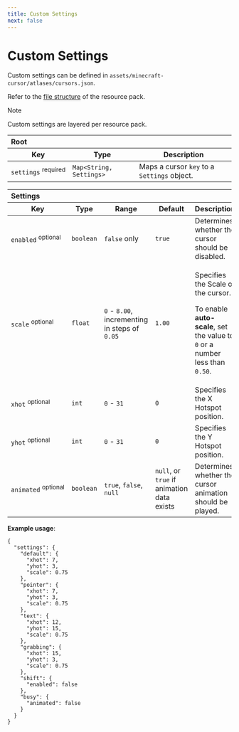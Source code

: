 ```yaml
---
title: Custom Settings
next: false
---
```

# Custom Settings

Custom settings can be defined in <code>assets/minecraft-cursor/atlases/cursors.json</code>.

Refer to the [file structure](getting-started.md#file-structure) of the resource pack.

> [!NOTE]
> Custom settings are layered per resource pack.

<table>
  <thead>
    <tr><th colspan="3" align="left">Root</th></tr>
    <tr>
      <th>Key</th>
      <th>Type</th>
      <th>Description</th>
    </tr>
  </thead>
  <tbody>
    <tr>
      <td><code>settings</code>&nbsp;<sup>required</sup></td>
      <td><code>Map&lt;String, Settings&gt;</code></td>
      <td>Maps a cursor <code>key</code> to a <code>Settings</code> object.</td>
    </tr>
  </tbody>
</table>

<table>
    <thead>
        <tr><th colspan="5" align="left">Settings</th></tr>
        <tr>
            <th>Key</th>
            <th>Type</th>
            <th>Range</th>
            <th>Default</th>
            <th>Description</th>
        </tr>
    </thead>
    <tbody>
        <tr>
            <td><code>enabled</code>&nbsp;<sup>optional</sup></td>
            <td><code>boolean</code></td>
            <td><code>false</code> only</td>
            <td><code>true</code></td>
            <td>Determines whether the cursor should be disabled.</td>
        </tr>
        <tr>
            <td><code>scale</code>&nbsp;<sup>optional</sup></td>
            <td><code>float</code></td>
            <td><code>0</code> - <code>8.00</code>, incrementing in steps of <code>0.05</code></td>
            <td><code>1.00</code></td>
            <td>
              <p>Specifies the Scale of the cursor.</p>
              <p>To enable <b>auto-scale</b>, set the value to <code>0</code> or a number less than <code>0.50</code>.</p>
            </td>
        </tr>
        <tr>
            <td><code>xhot</code>&nbsp;<sup>optional</sup></td>
            <td><code>int</code></td>
            <td><code>0</code> - <code>31</code></td>
            <td><code>0</code></td>
            <td>Specifies the X Hotspot position.</td>
        </tr>
        <tr>
            <td><code>yhot</code>&nbsp;<sup>optional</sup></td>
            <td><code>int</code></td>
            <td><code>0</code> - <code>31</code></td>
            <td><code>0</code></td>
            <td>Specifies the Y Hotspot position.</td>
        </tr>
        <tr>
            <td><code>animated</code>&nbsp;<sup>optional</sup></td>
            <td><code>boolean</code></td>
            <td><code>true</code>, <code>false</code>, <code>null</code></td>
            <td><code>null</code>, or <code>true</code> if animation data exists</td>
            <td>Determines whether the cursor animation should be played.</td>
        </tr>
    </tbody>
</table>

**Example usage**:
```json:line-numbers [cursors.json]
{
  "settings": {
    "default": {
      "xhot": 7,
      "yhot": 3,
      "scale": 0.75
    },
    "pointer": {
      "xhot": 7,
      "yhot": 3,
      "scale": 0.75
    },
    "text": {
      "xhot": 12,
      "yhot": 15,
      "scale": 0.75
    },
    "grabbing": {
      "xhot": 15,
      "yhot": 3,
      "scale": 0.75
    },
    "shift": {
      "enabled": false 
    },
    "busy": {
      "animated": false
    }
  }
}
```
